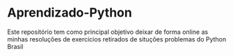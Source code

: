 # Aprendizado-Python
Este repositório tem como principal objetivo deixar de forma online as minhas resoluções de exercicios retirados de situções problemas do Python Brasil
